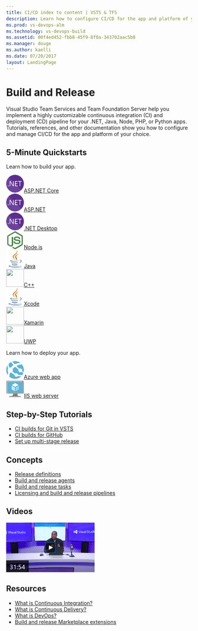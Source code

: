 ```yaml
---
title: CI/CD index to content | VSTS & TFS    
description: Learn how to configure CI/CD for the app and platform of your choice. Tutorials, references, and other documentation.  
ms.prod: vs-devops-alm
ms.technology: vs-devops-build
ms.assetid: 00f4ed452-fbb8-45f9-8f0a-343702aac5b8  
ms.manager: douge
ms.author: kaelli
ms.date: 07/20/2017
layout: LandingPage
---
```


# Build and Release

Visual Studio Team Services and Team Foundation Server help you implement a highly customizable continuous integration (CI) and deployment (CD) pipeline for your .NET, Java, Node, PHP, or Python apps. Tutorials, references, and other documentation show you how to configure and manage CI/CD for the app and platform of your choice.

## 5-Minute Quickstarts

Learn how to build your app.

<!-- Converting to icon48 format, this gets cleaner in YAML -->
<div class="ico48Case halfStack"><div class="ico48Link"><a href="apps/aspnet/build-aspnet-core.md"><img width="48" height="48" alt="" src="_img/index/logo_net.svg"><span>ASP.NET Core</span></a></div><div class="ico48Link"><a href="apps/aspnet/build-aspnet-4.md"><img width="48" height="48" alt="" src="_img/index/logo_net.svg"><span>ASP.NET</span></a></div><div class="ico48Link"><a href="apps/windows/dot-net.md"><img width="48" height="48" alt="" src="_img/index/logo_net.svg"><span>.NET Desktop</span></a></div><div class="ico48Link"><a href="apps/nodejs/build-gulp.md"><img width="48" height="48" alt="" src="_img/index/logo_nodejs.svg"><span>Node.js</span></a></div><div class="ico48Link"><a href="apps/java/build-maven.md"><img width="48" height="48" alt="" src="_img/index/logo_java.svg"><span>Java</span></a></div><div class="ico48Link"><a href="apps/windows/cpp.md"><img width="48" height="48" alt="" src="https://docs.microsoft.com/media/logos/logo_Cplusplus.svg"><span>C++</span></a></div><div class="ico48Link"><a href="apps/mobile/xcode-ios.md"><img width="48" height="48" alt="" src="_img/index/logo_java.svg"><span>Xcode</span></a></div><div class="ico48Link"><a href="apps/mobile/xamarin.md"><img width="48" height="48" alt="" src="https://docs.microsoft.com/media/logos/logo_xamarin.svg"><span>Xamarin</span></a></div><div class="ico48Link"><a href="apps/windows/universal.md"><img width="48" height="48" alt="" src="_img/index/logo_uwp.png"><span>UWP</span></a></div></div>

Learn how to deploy your app.
<!-- Converting to icon48 format, this gets cleaner in YAML -->
<div class="ico48Case halfStack"><div class="ico48Link"><a href="apps/cd/deploy-webdeploy-webapps.md"><img width="48" height="48" alt="" src="_img/index/app-service-web.png"><span>Azure web app</span></a></div><div class="ico48Link"><a href="apps/cd/deploy-webdeploy-iis-deploygroups.md"><img width="48" height="48" alt="" src="_img/index/virtualmachine.png"><span>IIS web server</span></a></div></div>

## Step-by-Step Tutorials  

* [CI builds for Git in VSTS](actions/ci-build-git.md)
* [CI builds for GitHub](actions/ci-build-github.md)
* [Set up multi-stage release](actions/define-multistage-release-process.md)

## Concepts  

- [Release definitions](concepts/definitions/release/index.md)
- [Build and release agents](concepts/agents/agents.md)
- [Build and release tasks](concepts/process/tasks.md)  
- [Licensing and build and release pipelines](concepts/licensing/concurrent-pipelines-ts.md)

## Videos

[![Zero to DevOps](../build-release/_img/index/zero-to-devops-video.png)](https://channel9.msdn.com/events/Visual-Studio/Visual-Studio-2017-Launch/190)

## Resources

- [What is Continuous Integration?](https://www.visualstudio.com/learn/what-is-continuous-integration/)  
- [What is Continuous Delivery?](https://www.visualstudio.com/learn/what-is-continuous-delivery/)  
- [What is DevOps?](https://www.visualstudio.com/learn/what-is-devops/)   
- [Build and release Marketplace extensions](https://marketplace.visualstudio.com/search?target=VSTS&category=Build%20and%20release&sortBy=Downloads)
